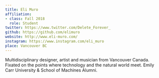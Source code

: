 ```yaml
---
title: Eli Muro
affiliation:
- class: Fall 2018
  role: Student
twitter: https://www.twitter.com/Delete_Forever_
github: https://github.com/elimuro
website: http://www.eli-muro.com/
instagram: https://www.instagram.com/eli_muro
place: Vancouver BC
---
```

Multidisciplinary designer, artist and musician from Vancouver Canada. Fixated on the points where technology and the natural world meet. Emily Carr University & School of Machines Alumni.
